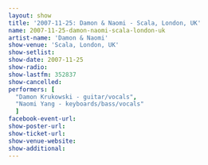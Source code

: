 ```yaml
---
layout: show
title: '2007-11-25: Damon & Naomi - Scala, London, UK'
name: 2007-11-25-damon-naomi-scala-london-uk
artist-name: 'Damon & Naomi'
show-venue: 'Scala, London, UK'
show-setlist: 
show-date: 2007-11-25
show-radio: 
show-lastfm: 352837
show-cancelled: 
performers: [
  "Damon Krukowski - guitar/vocals",
  "Naomi Yang - keyboards/bass/vocals"
  ]
facebook-event-url: 
show-poster-url: 
show-ticket-url: 
show-venue-website: 
show-additional: 
---
```


